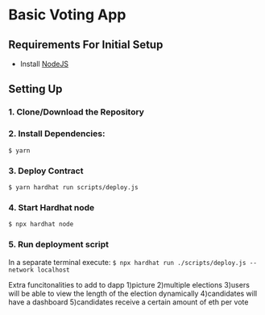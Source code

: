# Basic Voting App

## Requirements For Initial Setup
- Install [NodeJS](https://nodejs.org/en/)

## Setting Up
### 1. Clone/Download the Repository

### 2. Install Dependencies:
`$ yarn `

### 3. Deploy Contract
`$ yarn hardhat run scripts/deploy.js`

### 4. Start Hardhat node
`$ npx hardhat node`

### 5. Run deployment script
In a separate terminal execute:
`$ npx hardhat run ./scripts/deploy.js --network localhost`



Extra funcitonalities to add to dapp
1)picture
2)multiple elections
3)users will be able to view the length of the election dynamically
4)candidates will have a dashboard 
5)candidates receive a certain amount of eth per vote
